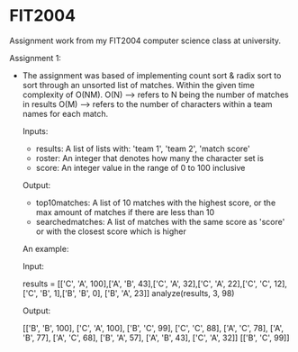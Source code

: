 # FIT2004
Assignment work from my FIT2004 computer science class at university.

Assignment 1:
 - The assignment was based of implementing count sort & radix sort to sort through an unsorted list of matches. Within the given time complexity of O(NM). 
    O(N) --> refers to N being the number of matches in results
    O(M) --> refers to the number of characters within a team names for each match.
    
    Inputs:
      - results: A list of lists with: 'team 1', 'team 2', 'match score'
      - roster: An integer that denotes how many the character set is
      - score: An integer value in the range of 0 to 100 inclusive
    
    Output:
      - top10matches: A list of 10 matches with the highest score, or the max amount of matches if there are less than 10
      - searchedmatches: A list of matches with the same score as 'score' or with the closest score which is higher
      
    An example:
    
    Input:
    
    results = [['C', 'A', 100],['A', 'B', 43],['C', 'A', 32],['C', 'A', 22],['C', 'C', 12],['C', 'B', 1],['B', 'B', 0], ['B', 'A', 23]]
    analyze(results, 3, 98)
    
    Output:
    
    [['B', 'B', 100], ['C', 'A', 100], ['B', 'C', 99], ['C', 'C', 88], ['A', 'C', 78], ['A', 'B', 77], ['A', 'C', 68], ['B', 'A', 57], ['A', 'B', 43],    ['C', 'A', 32]] [['B', 'C', 99]]
    
